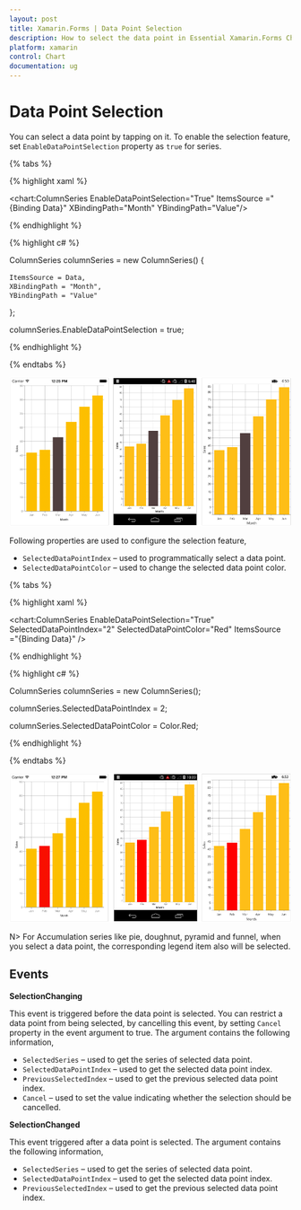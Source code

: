```yaml
---
layout: post
title: Xamarin.Forms | Data Point Selection
description: How to select the data point in Essential Xamarin.Forms Chart
platform: xamarin
control: Chart
documentation: ug
---
```


# Data Point Selection

You can select a data point by tapping on it. To enable the selection feature, set `EnableDataPointSelection` property as `true` for series. 

{% tabs %} 

{% highlight xaml %}

<chart:ColumnSeries EnableDataPointSelection="True" ItemsSource ="{Binding Data}" XBindingPath="Month" YBindingPath="Value"/>

{% endhighlight %}

{% highlight c# %}

ColumnSeries columnSeries = new ColumnSeries() 
{ 
	
	ItemsSource = Data, 
	XBindingPath = "Month", 
	YBindingPath = "Value" 

};

columnSeries.EnableDataPointSelection = true;

{% endhighlight %}

{% endtabs %}

![](selection_images/selection_img1.png)

Following properties are used to configure the selection feature,

* `SelectedDataPointIndex` – used to programmatically select a data point.
* `SelectedDataPointColor` – used to change the selected data point color.

{% tabs %} 

{% highlight xaml %}

<chart:ColumnSeries EnableDataPointSelection="True" SelectedDataPointIndex="2" SelectedDataPointColor="Red" ItemsSource ="{Binding Data}" />

{% endhighlight %}

{% highlight c# %}

ColumnSeries columnSeries = new ColumnSeries();

columnSeries.SelectedDataPointIndex = 2;

columnSeries.SelectedDataPointColor = Color.Red;

{% endhighlight %}

{% endtabs %}

![](selection_images/selection_img2.png)

N> For Accumulation series like pie, doughnut, pyramid and funnel, when you select a data point, the corresponding legend item also will be selected.

## Events

**SelectionChanging**

This event is triggered before the data point is selected. You can restrict a data point from being selected, by cancelling this event, by setting `Cancel` property in the event argument to true. The argument contains the following information,

* `SelectedSeries` – used to get the series of selected data point.
* `SelectedDataPointIndex` – used to get the selected data point index.
* `PreviousSelectedIndex` – used to get the previous selected data point index.
* `Cancel` – used to set the value indicating whether the selection should be cancelled.

**SelectionChanged**

This event triggered after a data point is selected. The argument contains the following information,

* `SelectedSeries` – used to get the series of selected data point.
* `SelectedDataPointIndex` – used to get the selected data point index.
* `PreviousSelectedIndex` – used to get the previous selected data point index.